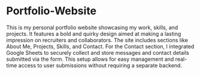 # Portfolio-Website

This is my personal portfolio website showcasing my work, skills, and projects. It features a bold and quirky design aimed at making a lasting impression on recruiters and collaborators. The site includes sections like About Me, Projects, Skills, and Contact. For the Contact section, I integrated Google Sheets to securely collect and store messages and contact details submitted via the form. This setup allows for easy management and real-time access to user submissions without requiring a separate backend.
